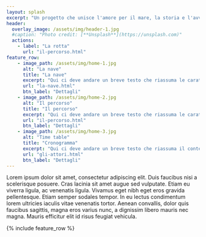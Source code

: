 ```yaml
---
layout: splash
excerpt: "Un progetto che unisce l'amore per il mare, la storia e l'avventura: navigare da Roma a New York su una nave romana."
header:
  overlay_image: /assets/img/header-1.jpg
  #caption: "Photo credit: [**Unsplash**](https://unsplash.com)"
  actions:
    - label: "La rotta"
      url: "il-percorso.html"
feature_row:
    - image_path: /assets/img/home-1.jpg
      alt: "La nave"
      title: "La nave"
      excerpt: "Qui ci deve andare un breve testo che riassuma le caratteristiche della **nave** e un link che porti alla pagina di dettaglio."
      url: "la-nave.html"
      btn_label: "Dettagli"
    - image_path: /assets/img/home-2.jpg
      alt: "Il percorso"
      title: "Il percorso"
      excerpt: "Qui ci deve andare un breve testo che riassuma le caratteristiche del **percorso** e un link che porti alla pagina di dettaglio."
      url: "il-percorso.html"
      btn_label: "Dettagli"
    - image_path: /assets/img/home-3.jpg
      alt: "Time table"
      title: "Cronogramma"
      excerpt: "Qui ci deve andare un breve testo che riassuma il contenuto della **tabella di marcia** e un link che porti alla pagina di dettaglio."
      url: "gli-attori.html"
      btn_label: "Dettagli"
---
```


Lorem ipsum dolor sit amet, consectetur adipiscing elit. Duis faucibus nisi a scelerisque posuere. Cras lacinia sit amet augue sed vulputate. Etiam eu viverra ligula, ac venenatis ligula. Vivamus eget nibh eget eros gravida pellentesque. Etiam semper sodales tempor. In eu lectus condimentum lorem ultricies iaculis vitae venenatis tortor. Aenean convallis, dolor quis faucibus sagittis, magna eros varius nunc, a dignissim libero mauris nec magna. Mauris efficitur elit id risus feugiat vehicula. 

{% include feature_row %}

